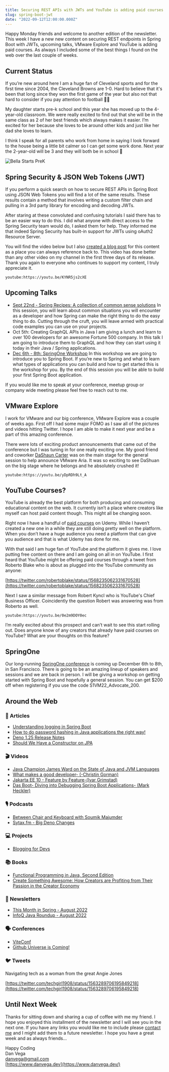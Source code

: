 ```yaml
---
title: Securing REST APIs with JWTs and YouTube is adding paid courses!
slug: spring-boot-jwt
date: "2022-09-12T12:00:00.000Z"
---
```


Happy Monday friends and welcome to another edition of the newsletter. This week I have a new new content on securing REST endpoints in Spring Boot with JWTs, upcoming talks, VMware Explore and YouTube is adding paid courses. As always I included some of the best things I found on the web over the last couple of weeks.

## Current Status

If you’re new around here I am a huge fan of Cleveland sports and for the first time since 2004, the Cleveland Browns are 1-0. Hard to believe that it's been that long since they won the first game of the year but also not that hard to consider if you pay attention to football 🤦‍♂️

My daughter starts pre-k school and this year she has moved up to the 4-year-old classroom. We were really excited to find out that she will be in the same class as 2 of her best friends which always makes it easier. I’m excited for her because she loves to be around other kids and just like her dad she loves to learn.

I think I speak for all parents who work from home in saying I look forward to the house being a little bit calmer so I can get some work done. Next year the 2-year-old will be 3 and they will both be in school 🤩

![Bella Starts PreK](/images/newsletter/2022/09/12/bella-prek.jpeg)

## Spring Security & JSON Web Tokens (JWT)

If you perform a quick search on how to secure REST APIs in Spring Boot using JSON Web Tokens you will find a lot of the same results. These results contain a method that involves writing a custom filter chain and pulling in a 3rd party library for encoding and decoding JWTs.

After staring at these convoluted and confusing tutorials I said there has to be an easier way to do this. I did what anyone with direct access to the Spring Security team would do, I asked them for help. They informed me that indeed Spring Security has built-in support for JWTs using oAuth2 Resource Server.

You will find the video below but I also [created a blog post](https://www.danvega.dev/blog/2022/09/06/spring-security-jwt/) for this content as a place you can always reference back to. This video has done better than any other video on my channel in the first three days of its release. Thank you again to everyone who continues to support my content, I truly appreciate it.

`youtube:https://youtu.be/KYNR5js2cXE`

## Upcoming Talks

- [Sept 22nd - Spring Recipes: A collection of common sense solutions](https://tanzu.vmware.com/content/webinars/sep-22-spring-recipes-a-collection-of-common-sense-solutions)
In this session, you will learn about common situations you will encounter as a developer and how Spring can make the right thing to do the easy thing to do. Cutting through the cruft, you will leave armed with practical code examples you can use on your projects.
- Oct 5th: Creating GraphQL APIs in Java
I am giving a lunch and learn to over 100 developers for an awesome Fortune 500 company. In this talk I am going to introduce them to GraphQL and how they can start using it today in their Java / Spring applications.
- [Dec 6th - 8th: SpringOne Workshop](https://springone.io/2022/workshops/spring-boot)
In this workshop we are going to introduce you to Spring Boot. If you’re new to Spring and what to learn what types of applications you can build and how to get started this is the workshop for you. By the end of this session you will be able to build your first Spring Boot application.

If you would like me to speak at your conference, meetup group or company wide meeting please feel free to reach out to me.

## VMware Explore

I work for VMware and our big conference, VMware Explore was a couple of weeks ago. First off I had some major FOMO as I saw all of the pictures and videos hitting Twitter. I hope I am able to make it next year and be a part of this amazing conference.

There were lots of exciting product announcements that came out of the conference but I was tuning in for one really exciting one. My good friend and coworker [DaShaun Carter](https://twitter.com/dashaun) was on the main stage for the general session to help announce VMware Aria. It was so exciting to see DaShuan on the big stage where he belongs and he absolutely crushed it!

`youtube:https://youtu.be/yDpRDh9Lt_A`

## YouTube Courses?

YouTube is already the best platform for both producing and consuming educational content on the web. It currently isn’t a place where creators like myself can host paid content though. This might all be changing soon.

Right now I have a handful of [paid courses](https://www.danvega.dev/courses) on Udemy. While I haven’t created a new one in a while they are still doing pretty well on the platform. When you don’t have a huge audience you need a platform that can give you audience and that is what Udemy has done for me.

With that said I am huge fan of YouTube and the platform it gives me. I love putting free content on there and I am going on all in on YouTube. I first heard that YouTube might be offering paid courses through a tweet from Roberto Blake who is about as plugged into the YouTube community as anyone:

[https://twitter.com/robertoblake/status/1568235062331670528](https://twitter.com/robertoblake/status/1568235062331670528)

Next I saw a similar message from Robert Kyncl who is YouTube's Chief Business Officer. Coincidently the question Robert was answering was from Roberto as well.

`youtube:https://youtu.be/0e2m9DOY0ec`

I’m really excited about this prospect and can’t wait to see this start rolling out. Does anyone know of any creators that already have paid courses on YouTube? What are your thoughts on this feature?

## SpringOne

Our long-running [SpringOne conference](https://springone.io/) is coming up December 6th to 8th, in San Francisco. There is going to be an amazing lineup of speakers and sessions and we are back in person. I will be giving a workshop on getting started with Spring Boot and hopefully a general session. You can get $200 off when registering if you use the code S1VM22_Advocate_200.

## Around the Web

### 📝 Articles

- [Understanding logging in Spring Boot](https://medium.com/javarevisited/understanding-logging-in-spring-boot-ac0fd79177b4)
- [How to do password hashing in Java applications the right way!](https://snyk.io/blog/password-hashing-java-applications/)
- [Deno 1.25 Release Notes](https://deno.com/blog/v1.25)
- [Should We Have a Constructor on JPA](https://dzone.com/articles/jpa-constructor)

### 🎬 Videos

- [Java Champion James Ward on the State of Java and JVM Languages](https://www.infoq.com/articles/james-ward-java-jvm-languages/)
- [What makes a good developer- (-Christin Gorman)](https://vimeo.com/748032161)
- [Jakarta EE 10 - Feature by Feature-(Ivar Grimstad)](https://vimeo.com/748031614)
- [Das Boot- Diving into Debugging Spring Boot Applications- (Mark Heckler)](https://vimeo.com/748031405)

### 🎙 Podcasts

- [Between Chair and Keyboard with Soumik Majumder](https://www.youtube.com/watch?v=tM79Z08WDkM)
- [Sytax.fm - Big Deno Changes](https://syntax.fm/show/506/big-deno-changes)

### 💻 Projects

- [Blogging for Devs](https://bloggingfordevs.com/)

### 📚 Books

- [Functional Programming in Java, Second Edition](https://pragprog.com/titles/vsjava2e/functional-programming-in-java-second-edition/)
- [Create Something Awesome: How Creators are Profiting from Their Passion in the Creator Economy](https://amzn.to/3qwWBM0)

### 📰 Newsletters

- [This Month in Spring - August 2022](https://tanzu.vmware.com/content/josh-blog/this-month-in-spring-august-2022)
- [InfoQ Java Roundup - August 2022](https://www.infoq.com/news/2022/08/java-news-roundup-aug22-2022/)

### 🗣 Conferences

- [ViteConf](https://viteconf.org/)
- [Github Universe is Coming!](https://www.linkedin.com/pulse/github-universe-coming-github/)

### 🐦 Tweets

Navigating tech as a woman from the great Angie Jones

[https://twitter.com/techgirl1908/status/1563289706195849218](https://twitter.com/techgirl1908/status/1563289706195849218)

## Until Next Week

Thanks for sitting down and sharing a cup of coffee with me my friend. I hope you enjoyed this installment of the newsletter and I will see you in the next one. If you have any links you would like me to include please [contact me](http://twitter.com/therealdanvega) and I might add them to a future newsletter. I hope you have a great week and as always friends...

Happy Coding<br/>
Dan Vega<br/>
danvega@gmail.com<br/>
[https://www.danvega.dev](https://www.danvega.dev/)
